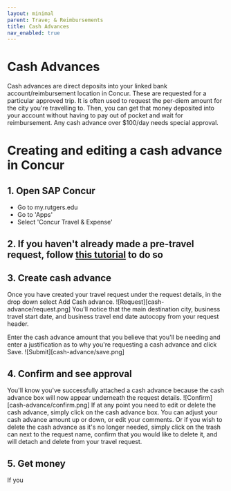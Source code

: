 ```yaml
---
layout: minimal
parent: Trave; & Reimbursements
title: Cash Advances
nav_enabled: true
---
```


# Cash Advances
Cash advances are direct deposits into your linked bank account/reimbursement location in Concur. These are requested for a particular approved trip. It is often used to request the per-diem amount for the city you're travelling to. Then, you can get that money deposited into your account without having to pay out of pocket and wait for reimbursement. Any cash advance over $100/day needs special approval. 

# Creating and editing a cash advance in Concur

## 1. Open SAP Concur
- Go to my.rutgers.edu
- Go to 'Apps'
- Select 'Concur Travel & Expense'

## 2. If you haven't already made a pre-travel request, follow [this tutorial](./travel) to do so

## 3. Create cash advance
Once you have created your travel request under the request details, in the drop down select Add Cash advance.
![Request][cash-advance/request.png]
You'll notice that the main destination city, business travel start date, and business travel end date autocopy from your request header.

Enter the cash advance amount that you believe that you'll be needing and enter a justification as to why you're requesting a cash advance and click Save.
![Submit][cash-advance/save.png]

## 4. Confirm and see approval
You'll know you've successfully attached a cash advance because the cash advance box will now appear underneath the request details.
![Confirm][cash-advance/confirm.png]
If at any point you need to edit or delete the cash advance, simply click on the cash advance box.
You can adjust your cash advance amount up or down, or edit your comments.
Or if you wish to delete the cash advance as it's no longer needed, simply click on the trash can next to the request name, confirm that you would like to delete it, and will detach and delete from your travel request.

## 5. Get money
If you
